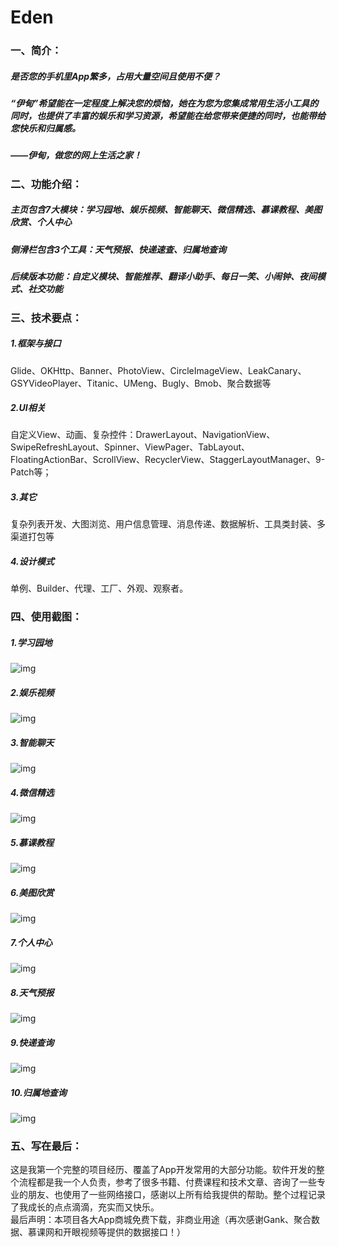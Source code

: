 # Eden
### 一、简介：
##### 是否您的手机里App繁多，占用大量空间且使用不便？
##### “伊甸”希望能在一定程度上解决您的烦恼，她在为您为您集成常用生活小工具的同时，也提供了丰富的娱乐和学习资源，希望能在给您带来便捷的同时，也能带给您快乐和归属感。
##### ——伊甸，做您的网上生活之家！
### 二、功能介绍：
##### 主页包含7大模块：学习园地、娱乐视频、智能聊天、微信精选、慕课教程、美图欣赏、个人中心
##### 侧滑栏包含3个工具：天气预报、快递速查、归属地查询
##### 后续版本功能：自定义模块、智能推荐、翻译小助手、每日一笑、小闹钟、夜间模式、社交功能
### 三、技术要点：
##### 1.框架与接口
Glide、OKHttp、Banner、PhotoView、CircleImageView、LeakCanary、GSYVideoPlayer、Titanic、UMeng、Bugly、Bmob、聚合数据等
##### 2.UI相关
自定义View、动画、复杂控件：DrawerLayout、NavigationView、SwipeRefreshLayout、Spinner、ViewPager、TabLayout、FloatingActionBar、ScrollView、RecyclerView、StaggerLayoutManager、9-Patch等；
##### 3.其它
复杂列表开发、大图浏览、用户信息管理、消息传递、数据解析、工具类封装、多渠道打包等
##### 4.设计模式
单例、Builder、代理、工厂、外观、观察者。
### 四、使用截图：
##### 1.学习园地
![img](https://github.com/yanhao3214/Eden/blob/master/%E5%AD%A6%E4%B9%A0%E5%9B%AD%E5%9C%B0.gif) 
##### 2.娱乐视频
![img](https://github.com/yanhao3214/Eden/blob/master/%E5%A8%B1%E4%B9%90%E8%A7%86%E9%A2%91.gif) 
##### 3.智能聊天
![img](https://github.com/yanhao3214/Eden/blob/master/%E5%B0%8F%E6%B5%A9%E9%99%AA%E8%81%8A.gif) 
##### 4.微信精选
![img](https://github.com/yanhao3214/Eden/blob/master/%E5%BE%AE%E4%BF%A1%E7%B2%BE%E9%80%89.gif) 
##### 5.慕课教程
![img](https://github.com/yanhao3214/Eden/blob/master/%E6%85%95%E8%AF%BE%E6%95%99%E7%A8%8B.PNG) 
##### 6.美图欣赏
![img](https://github.com/yanhao3214/Eden/blob/master/%E7%BE%8E%E5%9B%BE%E6%AC%A3%E8%B5%8F.gif) 
##### 7.个人中心
![img](https://github.com/yanhao3214/Eden/blob/master/%E4%B8%AA%E4%BA%BA%E4%B8%AD%E5%BF%83.gif) 
##### 8.天气预报
![img](https://github.com/yanhao3214/Eden/blob/master/%E5%A4%A9%E6%B0%94%E9%A2%84%E6%8A%A5.gif) 
##### 9.快递查询
![img](https://github.com/yanhao3214/Eden/blob/master/%E5%BF%AB%E9%80%92%E6%9F%A5%E8%AF%A2.gif) 
##### 10.归属地查询
![img](https://github.com/yanhao3214/Eden/blob/master/%E5%BD%92%E5%B1%9E%E5%9C%B0%E6%9F%A5%E8%AF%A2%E5%8A%A8%E5%9B%BE.gif) 
### 五、写在最后：
这是我第一个完整的项目经历、覆盖了App开发常用的大部分功能。软件开发的整个流程都是我一个人负责，参考了很多书籍、付费课程和技术文章、咨询了一些专业的朋友、也使用了一些网络接口，感谢以上所有给我提供的帮助。整个过程记录了我成长的点点滴滴，充实而又快乐。</br>最后声明：本项目各大App商城免费下载，非商业用途（再次感谢Gank、聚合数据、慕课网和开眼视频等提供的数据接口！）
